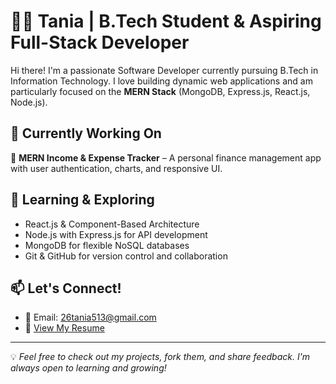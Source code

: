 # 👩‍💻 Tania | B.Tech Student & Aspiring Full-Stack Developer

Hi there! I'm a passionate Software Developer currently pursuing B.Tech in Information Technology. I love building dynamic web applications and am particularly focused on the **MERN Stack** (MongoDB, Express.js, React.js, Node.js).

## 🔧 Currently Working On
💼 **MERN Income & Expense Tracker** – A personal finance management app with user authentication, charts, and responsive UI.

## 🌱 Learning & Exploring
- React.js & Component-Based Architecture  
- Node.js with Express.js for API development  
- MongoDB for flexible NoSQL databases  
- Git & GitHub for version control and collaboration  

## 📫 Let's Connect!
- 📧 Email: [26tania513@gmail.com](mailto:26tania513@gmail.com)  
- 📄 [View My Resume](https://drive.google.com/file/d/115c3JCQBYKoAk3cQugS74BBl-dY2u1SN/view?usp=drivesdk )

---

💡 *Feel free to check out my projects, fork them, and share feedback. I'm always open to learning and growing!*
  



